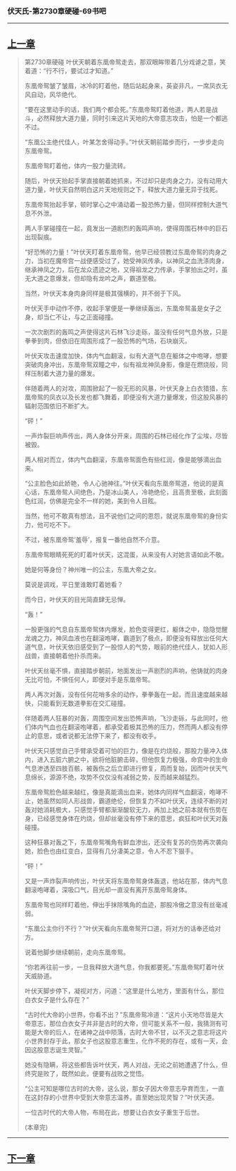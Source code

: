 ### 伏天氏-第2730章硬碰-69书吧

--------
[上一章](./321d25ae4dd20c0e2335c2ef34b624aa.md)
--------


>
>
>
>第2730章硬碰
>叶伏天朝着东凰帝鸳走去，那双眼眸带着几分戏谑之意，笑着道：“行不行，要试过才知道。”
>
>东凰帝鸳皱了皱眉，冰冷的盯着他，随后站起身来，英姿非凡，一席凤衣无风自动，风华绝代。
>
>“要在这里动手的话，我们两个都会死。”东凰帝鸳盯着他道，两人若是战斗，必然释放大道力量，同时引来这片天地的大帝意志攻击，怕是一个都逃不过。
>
>“东凰公主绝代佳人，叶某怎舍得动手。”叶伏天朝前踏步而行，一步步走向东凰帝鸳。
>
>东凰帝鸳盯着他，体内一股力量流转。
>
>随后，叶伏天抬起手掌直接朝着她抓来，不过却只是肉身之力，没有动用大道力量，叶伏天自然明白这片天地规则之下，释放大道力量无异于找死。
>
>东凰帝鸳抬起手掌，顿时掌心之中涌动着一股恐怖力量，但同样控制大道气息不外泄。
>
>两人手掌碰撞在一起，竟发出一道剧烈的轰鸣声响，使得周围石林中的巨石出现裂痕。
>
>“好恐怖的力量！”叶伏天盯着东凰帝鸳，他早已经领教过东凰帝鸳的肉身之力，当初在魔帝宫一战便感受过了，她受神凤传承，以神凤之血洗涤肉身，继承神凤之力，后在龙众遗迹之地，又得祖龙之力传承，手掌拍出之时，虽无大道之意爆发，但却隐有龙吟之声，霸道至极。
>
>当然，叶伏天本身肉身同样是极其强横的，并不弱于下风。
>
>叶伏天手中动作不停，收起手掌便是一拳继续轰出，东凰帝鸳虽是女子之身，却当仁不让，与之正面碰撞。
>
>一次次剧烈的轰鸣之声使得这片石林飞沙走砾，虽没有任何气息外放，只是拳拳到肉，但依旧在周围形成了一股恐怖的气场，石块崩灭。
>
>叶伏天攻击速度加快，体内气血翻滚，似有大道气息在躯体之中咆哮，想要突破肉身冲出，东凰帝鸳双瞳之中，似有祖龙神凤身影，像是在燃烧般，同样压制着大道力量的爆发。
>
>伴随着两人的对攻，周围掀起了一股无形的风暴，叶伏天身上白衣猎猎，东凰帝鸳的凤衣以及长发也都飞舞着，即便没有大道力量爆发，但这股风暴的辐射范围依旧不断扩大。
>
>“砰！”
>
>一声炸裂巨响声传出，两人身体分开来，周围的石林已经化作了尘埃，尽皆被毁。
>
>两人相对而立，体内气血翻滚，东凰帝鸳面色有些红润，像是能够滴出血来。
>
>“公主脸色如此娇艳，令人心驰神往。”叶伏天看向东凰帝鸳道，他说的是真心话，东凰帝鸳人间绝色，乃是冰山美人，冷艳绝伦，且高贵至极，此刻面色红润，仿佛是完全不一样的她，美到令人目眩。
>
>当然，他可不敢真有想法，且不说他们之间的恩怨，就说东凰帝鸳的身份实力，他可吃不下。
>
>不过，被东凰帝鸳‘羞辱’，报复一番他自然不介意。
>
>东凰帝鸳眼睛死死的盯着叶伏天，这混蛋，从来没有人对她言语如此不敬。
>
>她是何等身份？神州唯一的公主，东凰大帝之女。
>
>莫说是调戏，平日里谁敢盯着她看？
>
>而今日，叶伏天的目光简直肆无忌惮。
>
>“轰！”
>
>一股更强的气息自东凰帝鸳体内爆发，脸色变得更红，躯体之中，隐隐觉醒龙魂之力，神凤血液也在翻滚咆哮，霸道到了极点，即便没有释放出任何大道气息，叶伏天依旧感受到了一股惊人的气势，眼前的绝代佳人，犹如人形战兽，直接朝着他扑杀而来。
>
>叶伏天丝毫不惧，直接踏步朝前，地面发出一声剧烈的声响，他铸就的肉身无比可怕，不惧任何人，即便对手是东凰帝鸳。
>
>两人再次对轰，没有任何花哨多余的动作，拳拳轰在一起，而且速度越来越快，只能看到无数道拳影在交汇碰撞。
>
>伴随着两人狂暴的对轰，周围空间发出恐怖声响，飞沙走砾，与此同时，他们体内气血也在翻滚咆哮着，都承受着极其恐怖的压力，然而两人都没有停止的意思，或者说都无法停下来了，都没有收手。
>
>叶伏天只感觉自己手臂承受着可怕的巨力，像是在灼烧般，那股力量冲入体内，进入五脏六腑之中，欲将他脏腑击碎，但他恢复力极强，命宫中的生命气息渗透至四肢百骸，被轰伤之后立即进行修复，周而复始，因而叶伏天气息绵长，源源不绝，攻势不仅仅没有减弱之势，反而越来越猛烈。
>
>东凰帝鸳脸色越来越红，像是真能滴出血来，她体内同样气血翻滚，咆哮不止，她虽然如同人形战兽，霸道绝伦，但恢复力不如叶伏天，连续不断的对轰对她消耗极大，只感觉手臂都渐渐酸软无力，再加上她之前本就有伤势在身，已经感觉身体在灼烧，但却丝毫没有停下来的意思，疯狂和叶伏天对轰碰撞。
>
>这种狂暴对轰之下，东凰帝鸳嘴角有鲜血渗出，还没有复苏的伤势再次袭向她，脸色也由红变白，显得有几分凄美之意，令人不忍下狠手。
>
>“砰！”
>
>又是一声炸裂声响传出，叶伏天将东凰帝鸳身体轰退，他站在那，体内气息翻滚咆哮着，深吸口气，目光却一直没有离开东凰帝鸳身体。
>
>东凰帝鸳也同样盯着他，伸出手抹除嘴角的血迹，那股冷傲之意没有丝毫减弱。
>
>“东凰公主你行不行？”叶伏天看向东凰帝鸳开口道，将对方的话奉还给对方。
>
>说着他脚步继续朝前，走向东凰帝鸳。
>
>“你若再往前一步，一旦我释放大道气息，你我都要死。”东凰帝鸳盯着叶伏天威胁道。
>
>叶伏天脚步停下，凝视对方，问道：“这里是什么地方，里面有什么，那位白衣女子是什么存在？”
>
>“古时代大帝的小世界，你看不出？”东凰帝鸳冷道：“这片小天地尽皆是大帝意志，那位白衣女子并非是古时的大帝，但可能关系不一般，我猜测有可能是大帝的后人，在诸神之战中陨落，古时大帝不甘，以不灭之意志将这片小世界封存于此，那女子也这股意志重生，化作不死的存在，或有一天，会因这股意志诞生灵智。”
>
>她没有隐瞒，将这些都告诉叶伏天，两人对战，无论之前她遭遇了什么，但终究是败了，既然如此，便要有战败之觉悟。
>
>“公主可知是哪位古时的大帝，这么说，那女子因大帝意志孕育而生，一直在这封存的小世界中受到大帝意志温养，直至她出现灵智？”叶伏天道。
>
>一位古时代的大帝人物，布局在此，想要让白衣女子重生于后世。
>
>(本章完)
>
>

--------
[下一章](./e2c118258474c77e57a284a8e038baf4.md)
--------
